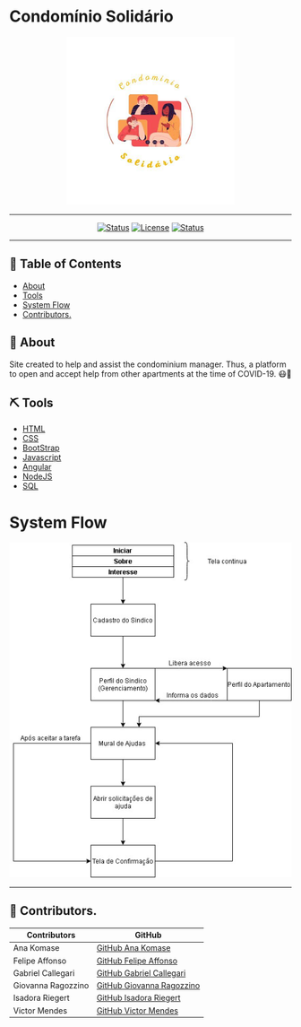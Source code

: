 # Condomínio Solidário

<div align="center">

<img width=300px height=300px src="docs/img/logo.jpeg">

---

</div>

<div align="center">

[![Status](https://img.shields.io/badge/version-0.00-orange)]()
[![License](https://img.shields.io/badge/license-MIT-blue.svg)](/LICENSE)
[![Status](https://img.shields.io/badge/status-active-success.svg)]()

</div>

---

## 📝 Table of Contents

- [About](#about)
- [Tools](#built_using)
- [System Flow](#systemflow)
- [Contributors.](#contri)


## 🧐 About <a name = "about"></a>

Site created to help and assist the condominium manager. Thus, a platform to open and accept help from other apartments at the time of COVID-19. 😷🤮

## ⛏️ Tools <a name = "built_using"></a>

- [HTML](https://html5up.net/) 
- [CSS](https://pt.wikipedia.org/wiki/Cascading_Style_Sheets) 
- [BootStrap](https://getbootstrap.com/) 
- [Javascript](https://www.javascript.com/)
- [Angular](https://angular.io/)
- [NodeJS](https://nodejs.org/en/)
- [SQL](https://www.mysql.com/)

# System Flow <a name= "systemflow"></a>

<img src="docs/img/systemflow.jpg">

---


## 👥 Contributors. <a name= "contri"></a>
| Contributors | GitHub |
| ------ | ------ |
| Ana Komase | [GitHub Ana Komase](https://github.com/anakomase) |
| Felipe Affonso | [GitHub Felipe Affonso](https://github.com/fe0093)|
| Gabriel Callegari | [GitHub Gabriel Callegari](https://github.com/Callegaz)|
| Giovanna Ragozzino | [GitHub Giovanna Ragozzino](https://github.com/giovanaragozzino) |
| Isadora Riegert | [GitHub Isadora Riegert](https://github.com/isadorariegert) |
| Victor Mendes | [GitHub Victor Mendes](https://github.com/Viictorreiss) |